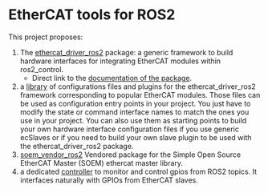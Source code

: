 # EtherCAT tools for ROS2

This project proposes:
1. The [ethercat_driver_ros2](https://github.com/ICube-Robotics/ethercat_driver_ros2  ) package: a generic framework to build hardware interfaces for integrating EtherCAT modules within ros2_control.
    - Direct link to the [documentation of the package](https://icube-robotics.github.io/ethercat_driver_ros2/).
2. a [library](https://github.com/ICube-Robotics/ethercat_driver_ros2_examples ) of configurations files and plugins for the ethercat_driver_ros2 framework corresponding to popular EtherCAT modules. Those files can be used as configuration entry points in your project. You just have to modify the state or command interface names to match the ones you use in your project. You can also use them as starting points to build your own hardware interface configuration files if you use generic ecSlaves or if you need to build your own slave plugin to be used with the ethercat_driver_ros2 package.
3. [ soem_vendor_ros2](https://github.com/ICube-Robotics/soem_vendor_ros2)   Vendored package for the Simple Open Source EtherCAT Master (SOEM) ethercat master library.
4. a dedicated [controller](https://github.com/ICube-Robotics/gpio_controllers) to monitor and control gpios from ROS2 topics. It interfaces naturally with GPIOs from EtherCAT slaves.
